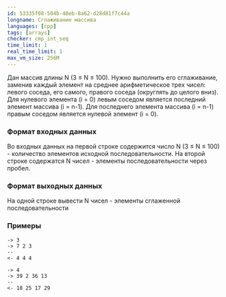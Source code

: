 ```yaml
---
id: 53335f08-504b-40eb-8a62-d28d81f7c44a
longname: Сглаживание массива
languages: [cpp]
tags: [arrays]
checker: cmp_int_seq
time_limit: 1
real_time_limit: 1
max_vm_size: 256M
---
```


Дан массив длины N (3 ≤ N ≤ 100). Нужно выполнить его сглаживание, заменив каждый элемент на
среднее арифметическое трех чисел: левого соседа, его самого, правого соседа (округлять до целого вниз).
Для нулевого элемента (i = 0) левым соседом является последний элемент массива (i = n-1).
Для последнего элемента массива (i = n-1) правым соседом является нулевой элемент (i = 0).

### Формат входных данных

Во входных данных на первой строке содержится число N (3 ≤ N ≤ 100) - количество элементов исходной последовательности.
На второй строке содержатся N чисел - элементы последовательности через пробел.

### Формат выходных данных

На одной строке вывести N чисел - элементы сглаженной последовательности

### Примеры

```
-> 3
-> 7 2 3
--
<- 4 4 4
```

```
-> 4
-> 39 2 36 13
--
<- 18 25 17 29
```
